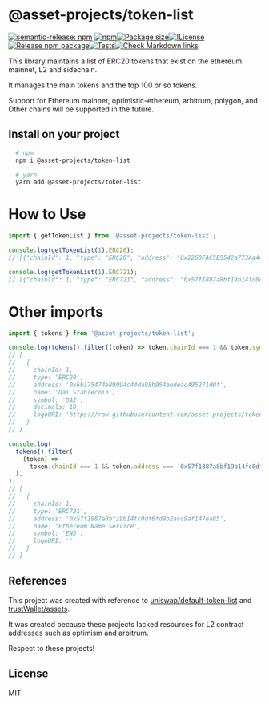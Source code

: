 # @asset-projects/token-list

<!-- markdown-link-check-disable -->

[![semantic-release: npm](https://img.shields.io/badge/semantic--release-npm-e10079?logo=semantic-release)](https://github.com/semantic-release/semantic-release)
[![npm](https://img.shields.io/npm/v/@asset-projects/token-list)](https://unpkg.com/@asset-projects/token-list@latest/)[![Package size](https://badgen.net/bundlephobia/minzip/@asset-projects/token-list)](https://bundlephobia.com/package/@asset-projects/token-list)[![!License](https://badgen.net/npm/license/@asset-projects/token-balance)](https://github.com/asset-projects/token-balance/blob/main/LICENSE)
[![Release npm package](https://github.com/asset-projects/token-list/actions/workflows/release.yml/badge.svg)](https://github.com/asset-projects/token-list/actions/workflows/release.yml)[![Tests](https://github.com/asset-projects/token-list/actions/workflows/tests.yml/badge.svg)](https://github.com/asset-projects/token-list/actions/workflows/tests.yml)[![Check Markdown links](https://github.com/asset-projects/token-list/actions/workflows/linkchecker.yml/badge.svg)](https://github.com/asset-projects/token-list/actions/workflows/linkchecker.yml)

<!-- markdown-link-check-enable -->

This library maintains a list of ERC20 tokens that exist on the ethereum mainnet, L2 and sidechain.

It manages the main tokens and the top 100 or so tokens.

Support for Ethereum mainnet, optimistic-ethereum, arbitrum, polygon, and Other chains will be supported in the future.

## Install on your project

```zsh
  # npm
  npm i @asset-projects/token-list

  # yarn
  yarn add @asset-projects/token-list
```

# How to Use

```ts
import { getTokenList } from '@asset-projects/token-list';

console.log(getTokenList(1).ERC20);
// [{"chainId": 1, "type": "ERC20", "address": "0x2260FAC5E5542a773Aa44fBCfeDf7C193bc2C599", "name": "Wrapped BTC", ...}]

console.log(getTokenList(1).ERC721);
// [{"chainId": 1, "type": "ERC721", "address": "0x57f1887a8bf19b14fc0df6fd9b2acc9af147ea85", "name": "Ethereum Name Service", ...}]
```

# Other imports

```ts
import { tokens } from '@asset-projects/token-list';

console.log(tokens().filter((token) => token.chainId === 1 && token.symbol === 'DAI'));
// [
//   {
//     chainId: 1,
//     type: 'ERC20',
//     address: '0x6b175474e89094c44da98b954eedeac495271d0f',
//     name: 'Dai Stablecoin',
//     symbol: 'DAI',
//     decimals: 18,
//     logoURI: 'https://raw.githubusercontent.com/asset-projects/token-list/main/public/dai.png'
//   }
// ]

console.log(
  tokens().filter(
    (token) =>
      token.chainId === 1 && token.address === '0x57f1887a8bf19b14fc0df6fd9b2acc9af147ea85', // ENS
  ),
);
// [
//   {
//     chainId: 1,
//     type: 'ERC721',
//     address: '0x57f1887a8bf19b14fc0df6fd9b2acc9af147ea85',
//     name: 'Ethereum Name Service',
//     symbol: 'ENS',
//     logoURI: ''
//   }
// ]
```

## References

This project was created with reference to [uniswap/default-token-list](https://github.com/Uniswap/default-token-list) and [trustWallet/assets](https://github.com/trustwallet/assets).

It was created because these projects lacked resources for L2 contract addresses such as optimism and arbitrum.

Respect to these projects!

## License

MIT
